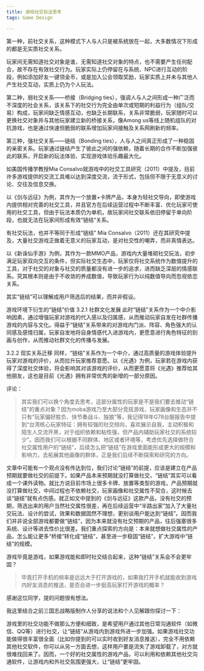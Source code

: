 ```yaml
---
title: 游戏社交玩法思考
tags: Game Design

---
```


第一种，前社交关系，这种模式下人与人只是被系统放在一起，大多数情况下形成的都是无实质社交关系。

 玩家间无需知道社交对象是谁，无需知道社交对象的特点，也不需要产生任何配合，故不存在有效社交行为。玩家实际上仍停留在与系统、NPC进行互动的阶段，例如添加好友一键领金币，或是加入公会领取奖励，玩家实质上并未与其他人产生社交互动，实质上仍为个人玩法。

 第二种，弱社交关系——桥接（Bridging ties），强调人与人之间形成一种广泛而不深度的社会关系，该关系下的社交行为完全由单次或短期的利益行为（组队/交易）构成，玩家间缺乏情感互动，也缺乏长期联系，关系非常脆弱，玩家随时可以更换社交对象并与其他玩家建立新的桥接关系，像Among us等线上随机组队的对抗游戏，也是通过快速但脆弱的联系增加玩家间接触及关系网刷新的频率。

 第三种，强社交关系——链结（Bonding ties），人与人之间真正形成了一种稳固的亲密关系。玩家通过链结产生了彼此之间的强依赖，随着长期的合作不断加强彼此的联系，开启新的玩法体验、实现游戏体验乐趣最大化。


 如美国传播学教授Mia Consalvo就游戏中的社交工具研究（2011）中提及，目前许多游戏提供的交流工具难以达到深度交流，流于形式，包括但不限于无意义的讨论、交往及信息交换。

 以《剑与远征》为例，其作为一个放置+卡牌产品，本身为轻社交导向，即使游戏内提供相对完善的社交工具，并且官方在后续运营过程中不断丰富、优化玩家可使用的社交工具，但由于玩法本质仍为单机，故玩家间社交联系依旧停留于单向阶段，也就无法在玩家间形成有效“链结“关系。

有社交玩法，也并不等同于形成“链结”
 Mia Consalvo（2011）还在其研究中提及，大量社交游戏正做着无意义的玩家互动，是对社交性的嘲弄，而非真情表达。

 以《新诛仙手游》为例，其作为一款MMO产品，游戏内大量堆砌社交玩法，初步满足玩家双向交互的条件，但实际社交生态中，玩家仅将社交系统作为数值提升的工具，对于社交的对象与社交的质量都没有进一步的追求，进而缺乏深层的情感联系。究其根本则是由于不收敛的养成数值，导致玩家行为以纯数值导向而忽视依恋关系。

其实“链结”可以理解成用户筛选后的结果，而并非假设。


游戏环境下衍生的“链结”价值
 3.2.1 社群文化发展
 此时“链结”关系作为一个中介影响因素，通过增强玩家对游戏的代入感以及归属感，从而推动玩家自发在社群传播游戏的内容与文化。得益于“链结”关系带来的对游戏内门派、阵容、角色强大的认同感及感情归属，玩家自发地将自身情感代入进游戏内，更愿意进行角色特征的刻画与创作，从而推动社群文化的传播与发展。

 3.2.2 现实关系迁移
 同样，“链结”关系作为一个中介，通过高质量的游戏体验提升玩家对游戏的评价，从而拉升玩家推荐意愿。以《光遇》为例，玩家若在游戏内获得了深度社交体验，将会影响其对该游戏的评价，从而更愿意将《光遇》推荐给其他朋友，这也是目前《光遇》拥有非常优秀的新增的一部分原因。

评论：

> 其实我们可以换个角度去思考，这部分属性的玩家是不是我们要去推动“链结”的重点对象？因为moba游戏乃至大部分竞技游戏，玩家画像和生态并不只有“玩家偏好胜负、快节奏战斗、独狼”等，我记得18年G78台服报告中提到“台湾核心玩家特征：拥有较强的社交倾向，喜欢展示自我，主动积极和陌生人交流开黑，对于组织依赖和粘性强，但产品内辅助玩家社交的系统较少”。因而我们可以根据不同群体、地区或者环境等，考虑优先选择做符合社交属性用户的“链结”，后续怎么把“链结”在游戏里面能形成更大的规模和影响力，去拓展其他画像的群体，正是我们后续不断探索和研究的方向。

文章中可能有一个观点没有传达到位，我们讨论“链结”的前提，应该是建立在产品预期就要做社交的前提下。如果产品本来预期就没打算做社交，“链结”其实可以看成一个课外读物。就比方说目前市场上很多卡牌、放置等类型的游戏，产品预期就没打算做社交，中间过程也不依赖社交，玩家画像和社交属性不契合，这时候去谈“链结”就有点伤感。就正如文中提到的《剑与远征》这款产品，没有社交的预期，筛选出来的用户当然社交属性很差，再在后续运营中“半路出家”加入了大量社交玩法、设计的尝试，效果和数据固然不理想，更别谈用户能达到“链结”。因而我们并非说全部游戏都要做“链结”，因为本来就没有社交预期的产品，往后强塞很多系统、设计等进去性价比很差。我们重点探索的方向是：本来就想做社交属性的产品，怎么能让更多“桥接”转化成“链结”，甚至进一步稳固“链结”，扩大游戏中“链结”的规模。

游戏毕竟是游戏，如果游戏能和即时社交结合起来，这种“链结”关系会不会更牢固？


> 毕竟打开手机的频率是远远大于打开游戏的，如果我打开手机就能收到游戏内好友消息的推送，是否会进一步挺高玩家打开游戏的概率？

感谢这位同学，提的问题很有想法。

我这里结合之前三国志战略版制作人分享的说法和个人见解跟你探讨一下：

游戏里的社交功能不做那么方便和细致，是希望用户通过其他日常沟通软件（如微信、QQ等）进行社交，让“链结”从游戏内到游戏外进一步加强。如果游戏社交功能做得很丰富很全面（比如你提到的可以实时收到好友消息推送），完全不用依赖其他社交软件，你可以从另一方面去想，这样用户要是流失了游戏卸载了，对方就很难找回来了。因而，一个好的社交属性的游戏产品，可以利用和依赖其他社交沟通软件，让游戏内和外社交氛围更强大，让“链结”更牢固。
